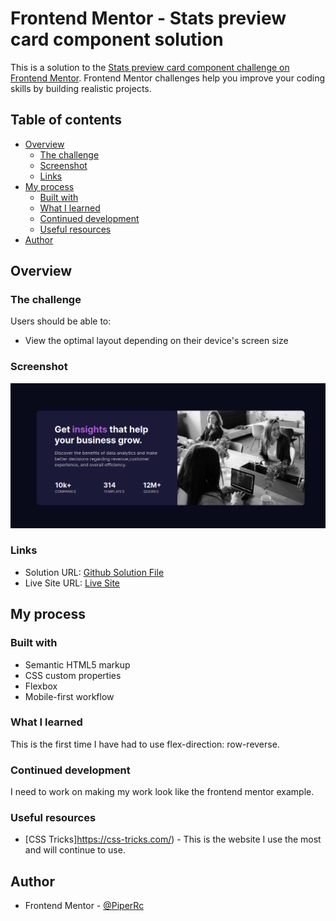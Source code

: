 # Frontend Mentor - Stats preview card component solution

This is a solution to the [Stats preview card component challenge on Frontend Mentor](https://www.frontendmentor.io/challenges/stats-preview-card-component-8JqbgoU62). Frontend Mentor challenges help you improve your coding skills by building realistic projects. 

## Table of contents

- [Overview](#overview)
  - [The challenge](#the-challenge)
  - [Screenshot](#screenshot)
  - [Links](#links)
- [My process](#my-process)
  - [Built with](#built-with)
  - [What I learned](#what-i-learned)
  - [Continued development](#continued-development)
  - [Useful resources](#useful-resources)
- [Author](#author)



## Overview

### The challenge

Users should be able to:

- View the optimal layout depending on their device's screen size

### Screenshot

![Screenshot](https://github.com/PiperRc/Stats-Preview-Card/blob/main/screenshot.png)


### Links

- Solution URL: [Github Solution File](https://github.com/PiperRc/Stats-Preview-Card)
- Live Site URL: [Live Site](https://piperrc.github.io/Stats-Preview-Card/)

## My process

### Built with

- Semantic HTML5 markup
- CSS custom properties
- Flexbox
- Mobile-first workflow


### What I learned

This is the first time I have had to use flex-direction: row-reverse.


### Continued development

I need to work on making my work look like the frontend mentor example. 


### Useful resources

- [CSS Tricks]https://css-tricks.com/) - This is the website I use the most and will continue to use.


## Author

- Frontend Mentor - [@PiperRc](https://www.frontendmentor.io/profile/PiperRc)




